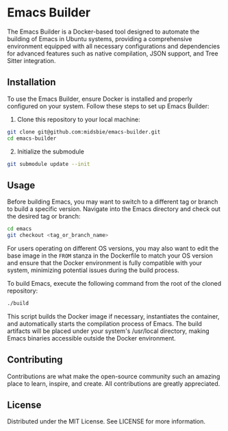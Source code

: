 # Emacs Builder

The Emacs Builder is a Docker-based tool designed to automate the building of Emacs in Ubuntu
systems, providing a comprehensive environment equipped with all necessary configurations and
dependencies for advanced features such as native compilation, JSON support, and Tree Sitter
integration.

## Installation

To use the Emacs Builder, ensure Docker is installed and properly configured on your system. Follow
these steps to set up Emacs Builder:

1. Clone this repository to your local machine:

```bash
git clone git@github.com:midsbie/emacs-builder.git
cd emacs-builder
```

2. Initialize the submodule

```bash
git submodule update --init
```

## Usage

Before building Emacs, you may want to switch to a different tag or branch to build a specific
version. Navigate into the Emacs directory and check out the desired tag or branch:

```bash
cd emacs
git checkout <tag_or_branch_name>
```

For users operating on different OS versions, you may also want to edit the base image in the `FROM`
stanza in the Dockerfile to match your OS version and ensure that the Docker environment is fully
compatible with your system, minimizing potential issues during the build process.

To build Emacs, execute the following command from the root of the cloned repository:

```bash
./build
```

This script builds the Docker image if necessary, instantiates the container, and automatically
starts the compilation process of Emacs. The build artifacts will be placed under your system's
/usr/local directory, making Emacs binaries accessible outside the Docker environment.

## Contributing

Contributions are what make the open-source community such an amazing place to learn, inspire, and
create. All contributions are greatly appreciated.

## License

Distributed under the MIT License. See LICENSE for more information.